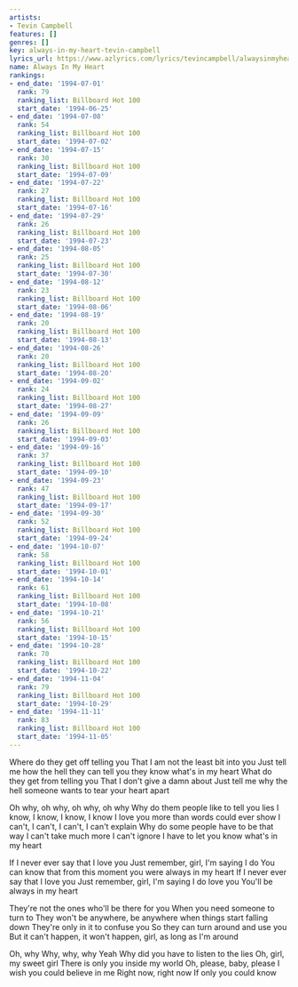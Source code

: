 ```yaml
---
artists:
- Tevin Campbell
features: []
genres: []
key: always-in-my-heart-tevin-campbell
lyrics_url: https://www.azlyrics.com/lyrics/tevincampbell/alwaysinmyheart.html
name: Always In My Heart
rankings:
- end_date: '1994-07-01'
  rank: 79
  ranking_list: Billboard Hot 100
  start_date: '1994-06-25'
- end_date: '1994-07-08'
  rank: 54
  ranking_list: Billboard Hot 100
  start_date: '1994-07-02'
- end_date: '1994-07-15'
  rank: 30
  ranking_list: Billboard Hot 100
  start_date: '1994-07-09'
- end_date: '1994-07-22'
  rank: 27
  ranking_list: Billboard Hot 100
  start_date: '1994-07-16'
- end_date: '1994-07-29'
  rank: 26
  ranking_list: Billboard Hot 100
  start_date: '1994-07-23'
- end_date: '1994-08-05'
  rank: 25
  ranking_list: Billboard Hot 100
  start_date: '1994-07-30'
- end_date: '1994-08-12'
  rank: 23
  ranking_list: Billboard Hot 100
  start_date: '1994-08-06'
- end_date: '1994-08-19'
  rank: 20
  ranking_list: Billboard Hot 100
  start_date: '1994-08-13'
- end_date: '1994-08-26'
  rank: 20
  ranking_list: Billboard Hot 100
  start_date: '1994-08-20'
- end_date: '1994-09-02'
  rank: 24
  ranking_list: Billboard Hot 100
  start_date: '1994-08-27'
- end_date: '1994-09-09'
  rank: 26
  ranking_list: Billboard Hot 100
  start_date: '1994-09-03'
- end_date: '1994-09-16'
  rank: 37
  ranking_list: Billboard Hot 100
  start_date: '1994-09-10'
- end_date: '1994-09-23'
  rank: 47
  ranking_list: Billboard Hot 100
  start_date: '1994-09-17'
- end_date: '1994-09-30'
  rank: 52
  ranking_list: Billboard Hot 100
  start_date: '1994-09-24'
- end_date: '1994-10-07'
  rank: 58
  ranking_list: Billboard Hot 100
  start_date: '1994-10-01'
- end_date: '1994-10-14'
  rank: 61
  ranking_list: Billboard Hot 100
  start_date: '1994-10-08'
- end_date: '1994-10-21'
  rank: 56
  ranking_list: Billboard Hot 100
  start_date: '1994-10-15'
- end_date: '1994-10-28'
  rank: 70
  ranking_list: Billboard Hot 100
  start_date: '1994-10-22'
- end_date: '1994-11-04'
  rank: 79
  ranking_list: Billboard Hot 100
  start_date: '1994-10-29'
- end_date: '1994-11-11'
  rank: 83
  ranking_list: Billboard Hot 100
  start_date: '1994-11-05'
---
```


Where do they get off telling you
That I am not the least bit into you
Just tell me how the hell they can tell you they know what's in my heart
What do they get from telling you
That I don't give a damn about
Just tell me why the hell someone wants to tear your heart apart


Oh why, oh why, oh why, oh why
Why do them people like to tell you lies
I know, I know, I know, I know
I love you more than words could ever show
I can't, I can't, I can't, I can't explain
Why do some people have to be that way
I can't take much more
I can't ignore
I have to let you know what's in my heart


If I never ever say that I love you
Just remember, girl, I'm saying I do
You can know that from this moment you were always in my heart
If I never ever say that I love you
Just remember, girl, I'm saying I do love you
You'll be always in my heart

They're not the ones who'll be there for you
When you need someone to turn to
They won't be anywhere, be anywhere when things start falling down
They're only in it to confuse you
So they can turn around and use you
But it can't happen, it won't happen, girl, as long as I'm around




Oh, why
Why, why, why
Yeah
Why did you have to listen to the lies
Oh, girl, my sweet girl
There is only you inside my world
Oh, please, baby, please
I wish you could believe in me
Right now, right now
If only you could know






